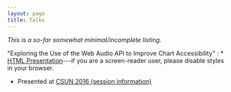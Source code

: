 ```yaml
---
layout: page
title: Talks
---
```


_This is a so-far somewhat minimal/incomplete listing._

"Exploring the Use of the Web Audio API to Improve Chart Accessibility"
: * [HTML Presentation](csun-2016-audiochart)---if you are a screen-reader user, please disable styles in your browser.
  * Presented at [CSUN 2016 (session information)](http://www.csun.edu/cod/conference/2016/sessions/index.php/public/presentations/view/269)
